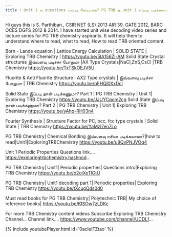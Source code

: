 ```yaml
---
title : Unit 1 ல questions எப்படி கேப்பாங்க? PG TRB கு unit 1 எப்படி படிக்கலாம்?
---
```


Hi guys this is S. Parthiban., CSIR NET (LS) 2013 AIR 39, GATE 2012, BARC OCES DGFS 2012 & 2014. I have started unit wise decoding video series and lecture series for PG TRB chemistry aspirants. It will help them to understand where to read, what to read, How to read TRB oriented content.

Born - Lande equation | Lattice Energy Calculation | SOLID STATE | Exploring TRB Chemistry |
https://youtu.be/5IA156Zi-AM
Solid State Crystal structures இவ்வளவு படிச்சா போதுமா |AX Type Crystals|NaCl,ZnS,CsCl |TRB Chemistry
https://youtu.be/TxTSkOEJV5U

Fluorite & Anti Fluorite Structure | AX2 Type crystals | இவ்வளவு படிச்சா போதுமா | TRB Chemistry
https://youtu.be/bFHQl0XxDcI

Solid State இப்படி தான் படிக்கணுமா? Part 1 | PG TRB Chemistry | Unit 1| Exploring TRB Chemistry
https://youtu.be/JJUYCqom2cg
Solid State இப்படி தான் படிக்கணுமா? Part 2 | PG TRB Chemistry | Unit 1| Exploring TRB Chemistry
https://youtu.be/yAhq-RH03n4

Fourier Synthesis | Structure Factor for PC, bcc, fcc type crystals | Solid State | TRB Chemistry
https://youtu.be/YaMzl7en7Lo

PG TRB Chemistry| Chemical Bonding இவ்வளவு ஈசியா படிக்கலாமா?|how to read|Unit1|ExploringTRBChemistry
https://youtu.be/u8QyPNJVOq4

Unit 1 Periodic Properties Questions link.... 
https://exploringtrbchemistry.hashnod...

PG TRB Chemistry| Unit1| Periodic properties| Questions intro|Exploring TRB Chemistry
https://youtu.be/o2oiXeTlGtU

PG TRB Chemistry| Unit1 decoding part 1| Periodic properties| Exploring TRB Chemistry
https://youtu.be/tXcugQds0d0

Must read books for PG TRB Chemistry| Polytechnic TRB| My choice of reference books|
https://youtu.be/KISOw7zLDKc

For more TRB Chemistry content videos Subscribe Exploring TRB Chemistry Channel...
Channel link.... https://www.youtube.com/channel/UCDLf...



{% include youtubePlayer.html id='0acIeIFZtao' %}
